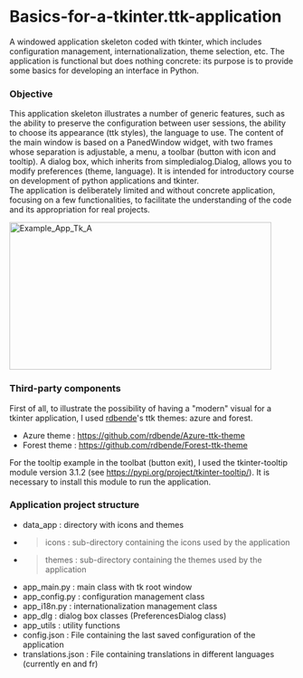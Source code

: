 # Basics-for-a-tkinter.ttk-application
A windowed application skeleton coded with tkinter, which includes configuration management, internationalization, theme selection, etc. The application is functional but does nothing concrete: its purpose is to provide some basics for developing an interface in Python.

### Objective
This application skeleton illustrates a number of generic features, such as the ability to preserve the configuration between user sessions, the ability to choose its appearance (ttk styles), the language to use. The content of the main window is based on a PanedWindow widget, with two frames whose separation is adjustable, a menu, a toolbar (button with icon and tooltip). A dialog box, which inherits from simpledialog.Dialog, allows you to modify preferences (theme, language). It is intended for introductory course on development of python applications and tkinter.  
The application is deliberately limited and without concrete application, focusing on a few functionalities, to facilitate the understanding of the code and its appropriation for real projects.

<img width="463" height="261" alt="Example_App_Tk_A" src="https://github.com/user-attachments/assets/707751e0-6ad9-4d59-9d46-628d3e5c5c06" />


### Third-party components
First of all, to illustrate the possibility of having a "modern" visual for a tkinter application, I used [rdbende](https://github.com/rdbende)'s ttk themes: azure and forest. 

- Azure theme : https://github.com/rdbende/Azure-ttk-theme
- Forest theme : https://github.com/rdbende/Forest-ttk-theme

For the tooltip example in the toolbat (button exit), I used the tkinter-tooltip module version 3.1.2 (see https://pypi.org/project/tkinter-tooltip/). It is necessary to install this module to run the application.

### Application project structure
- data_app : directory with icons and themes
- > icons : sub-directory containing the icons used by the application
- > themes : sub-directory containing the themes used by the application
- app_main.py : main class with tk root window
- app_config.py : configuration management class
- app_i18n.py : internationalization management class
- app_dlg : dialog box classes (PreferencesDialog class)
- app_utils : utility functions
- config.json : File containing the last saved configuration of the application
- translations.json : File containing translations in different languages ​​(currently en and fr)

